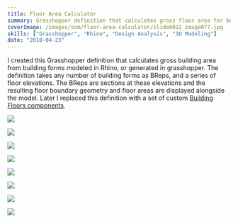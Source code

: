 ```yaml
---
title: Floor Area Calculator
summary: Grasshopper definition that calculates gross floor area for building masses
coverImage: /images/som/floor-area-calculator/slide0022_image077.jpg
skills: ["Grasshopper", "Rhino", "Design Analysis", "3D Modeling"]
date: "2010-04-23"
---
```


I created this Grasshopper definition that calculates gross building area from building forms modeled in Rhino, or generated in grasshopper. The definition takes any number of building forms as BReps, and a series of floor elevations. The BReps are sections at these elevations and the resulting floor boundary geometry and floor areas are displayed alongside the model. Later I replaced this definition with a set of custom [Building Floors components](/projects/som/building-floors).

![](/images/som/floor-area-calculator/slide0022_image077.jpg)

![](/images/som/floor-area-calculator/slide0101_image120.jpg)

![](/images/som/floor-area-calculator/slide0107_image080.jpg)

![](/images/som/floor-area-calculator/slide0108_image085.jpg)

![](/images/som/floor-area-calculator/slide0109_image089.jpg)

![](/images/som/floor-area-calculator/slide0110_image093.jpg)

![](/images/som/floor-area-calculator/slide0111_image097.jpg)

![](/images/som/floor-area-calculator/slide0112_image101.jpg)
